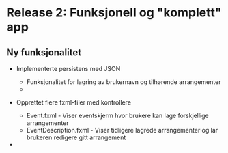 # Release 2: Funksjonell og "komplett" app

## Ny funksjonalitet

- Implementerte persistens med JSON
    - Funksjonalitet for lagring av brukernavn og tilhørende arrangementer
    - 

- Opprettet flere fxml-filer med kontrollere
    - Event.fxml - Viser eventskjerm hvor brukere kan lage forskjellige arrangementer
    - EventDescription.fxml - Viser tidligere lagrede arrangementer og lar brukeren redigere gitt arrangement

- 



